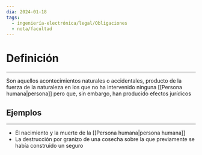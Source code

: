 ```yaml
---
dia: 2024-01-18
tags:
  - ingeniería-electrónica/legal/Obligaciones
  - nota/facultad
---
```

# Definición
---
Son aquellos acontecimientos naturales o accidentales, producto de la fuerza de la naturaleza en los que no ha intervenido ninguna [[Persona humana|persona]] pero que, sin embargo, han producido efectos jurídicos

## Ejemplos
---
*  El nacimiento y la muerte de la [[Persona humana|persona humana]]
* La destrucción por granizo de una cosecha sobre la que previamente se había construido un seguro